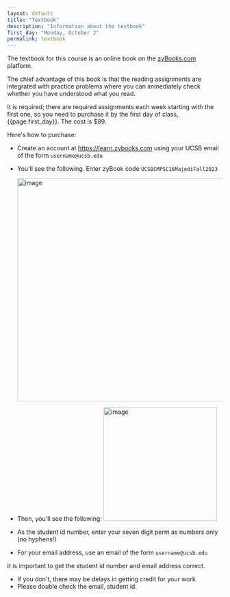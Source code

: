 ```yaml
---
layout: default
title: "Textbook"
description: "Information about the textbook"
first_day: "Monday, October 2"
permalink: textbook
---
```



The textbook for this course is an online book on the [zyBooks.com](https://zybooks.com) platform.

The chief advantage of this book is that the reading assignments are
integrated with practice problems where you can immediately check
whether you have understood what you read.

It is required; there are required assignments each week starting with the first one, so you need to
purchase it by the first day of class, {{page.first_day}}.  The cost is $89.

Here's how to purchase:

* Create an account at <https://learn.zybooks.com> using your UCSB email of the form `username@ucsb.edu`
* You'll see the following. Enter zyBook code `UCSBCMPSC16MajediFall2023` 

  <img width="520" alt="image" src="https://user-images.githubusercontent.com/1119017/210282761-e3772e49-b5cf-41b4-a7bd-bd29e53eda20.png">

* Then, you'll see the following:
  <img width="265" alt="image" src="https://user-images.githubusercontent.com/1119017/210282739-2d87df61-9938-497b-ae16-d04a700bc39d.png">

* As the student id number, enter your seven digit perm as numbers only (no hyphens!)
* For your email address, use an email of the form `username@ucsb.edu`

It is important to get the student id number and email address correct.
* If you don't, there may be delays in getting credit for your work
* Please double check the email, student id.


 

